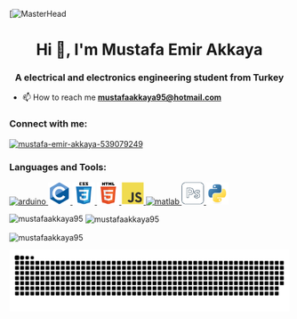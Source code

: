 [![MasterHead](https://media.licdn.com/dms/image/D4D16AQGNEHBb7iM0xg/profile-displaybackgroundimage-shrink_350_1400/0/1687103543614?e=1712793600&v=beta&t=iEXjPv-j3y35-MWGk36rN9F9w9Rw9V3bAsiRxGGZAFE)
<h1 align="center">Hi 👋, I'm Mustafa Emir Akkaya</h1>
<h3 align="center">A electrical and electronics engineering student from Turkey</h3>

- 📫 How to reach me **mustafaakkaya95@hotmail.com**

<h3 align="left">Connect with me:</h3>
<p align="left">
<a href="https://linkedin.com/in/mustafa-emir-akkaya-539079249" target="blank"><img align="center" src="https://raw.githubusercontent.com/rahuldkjain/github-profile-readme-generator/master/src/images/icons/Social/linked-in-alt.svg" alt="mustafa-emir-akkaya-539079249" height="30" width="40" /></a>
</p>

<h3 align="left">Languages and Tools:</h3>
<p align="left"> <a href="https://www.arduino.cc/" target="_blank" rel="noreferrer"> <img src="https://cdn.worldvectorlogo.com/logos/arduino-1.svg" alt="arduino" width="40" height="40"/> </a> <a href="https://www.cprogramming.com/" target="_blank" rel="noreferrer"> <img src="https://raw.githubusercontent.com/devicons/devicon/master/icons/c/c-original.svg" alt="c" width="40" height="40"/> </a> <a href="https://www.w3schools.com/css/" target="_blank" rel="noreferrer"> <img src="https://raw.githubusercontent.com/devicons/devicon/master/icons/css3/css3-original-wordmark.svg" alt="css3" width="40" height="40"/> </a> <a href="https://www.w3.org/html/" target="_blank" rel="noreferrer"> <img src="https://raw.githubusercontent.com/devicons/devicon/master/icons/html5/html5-original-wordmark.svg" alt="html5" width="40" height="40"/> </a> <a href="https://developer.mozilla.org/en-US/docs/Web/JavaScript" target="_blank" rel="noreferrer"> <img src="https://raw.githubusercontent.com/devicons/devicon/master/icons/javascript/javascript-original.svg" alt="javascript" width="40" height="40"/> </a> <a href="https://www.mathworks.com/" target="_blank" rel="noreferrer"> <img src="https://upload.wikimedia.org/wikipedia/commons/2/21/Matlab_Logo.png" alt="matlab" width="40" height="40"/> </a> <a href="https://www.photoshop.com/en" target="_blank" rel="noreferrer"> <img src="https://raw.githubusercontent.com/devicons/devicon/master/icons/photoshop/photoshop-line.svg" alt="photoshop" width="40" height="40"/> </a> <a href="https://www.python.org" target="_blank" rel="noreferrer"> <img src="https://raw.githubusercontent.com/devicons/devicon/master/icons/python/python-original.svg" alt="python" width="40" height="40"/> </a> </p>

<p><img align="left" src="https://github-readme-stats.vercel.app/api/top-langs?username=mustafaakkaya95&show_icons=true&locale=en&layout=compact" alt="mustafaakkaya95" /></p>

<p>&nbsp;<img align="center" src="https://github-readme-stats.vercel.app/api?username=mustafaakkaya95&show_icons=true&locale=en" alt="mustafaakkaya95" /></p>

<p><img align="center" src="https://github-readme-streak-stats.herokuapp.com/?user=mustafaakkaya95&" alt="mustafaakkaya95" /></p>


<picture>
  <source media="(prefers-color-scheme: dark)" srcset="https://raw.githubusercontent.com/mustafaakkaya95/mustafaakkaya95/output/github-contribution-grid-snake-dark.svg">
  <source media="(prefers-color-scheme: light)" srcset="https://raw.githubusercontent.com/mustafaakkaya95/mustafaakkaya95/output/github-contribution-grid-snake.svg">
  <img alt="github contribution grid snake animation" src="https://raw.githubusercontent.com/mustafaakkaya95/mustafaakkaya95/output/github-contribution-grid-snake.svg">
</picture>
